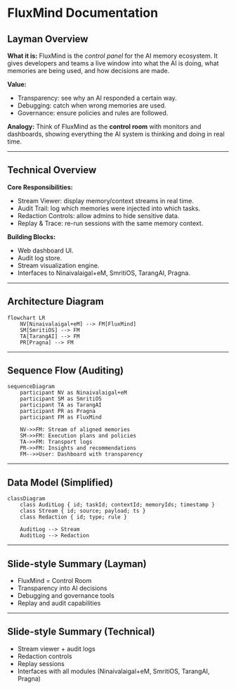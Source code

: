 # FluxMind Documentation

## Layman Overview
**What it is:**
FluxMind is the *control panel* for the AI memory ecosystem. It gives developers and teams a live window into what the AI is doing, what memories are being used, and how decisions are made.

**Value:**
- Transparency: see why an AI responded a certain way.
- Debugging: catch when wrong memories are used.
- Governance: ensure policies and rules are followed.

**Analogy:**
Think of FluxMind as the **control room** with monitors and dashboards, showing everything the AI system is thinking and doing in real time.

---

## Technical Overview
**Core Responsibilities:**
- Stream Viewer: display memory/context streams in real time.
- Audit Trail: log which memories were injected into which tasks.
- Redaction Controls: allow admins to hide sensitive data.
- Replay & Trace: re-run sessions with the same memory context.

**Building Blocks:**
- Web dashboard UI.
- Audit log store.
- Stream visualization engine.
- Interfaces to Ninaivalaigal+eM, SmritiOS, TarangAI, Pragna.

---

## Architecture Diagram
```mermaid
flowchart LR
    NV[Ninaivalaigal+eM] --> FM[FluxMind]
    SM[SmritiOS] --> FM
    TA[TarangAI] --> FM
    PR[Pragna] --> FM
```

---

## Sequence Flow (Auditing)
```mermaid
sequenceDiagram
    participant NV as Ninaivalaigal+eM
    participant SM as SmritiOS
    participant TA as TarangAI
    participant PR as Pragna
    participant FM as FluxMind

    NV->>FM: Stream of aligned memories
    SM->>FM: Execution plans and policies
    TA->>FM: Transport logs
    PR->>FM: Insights and recommendations
    FM-->>User: Dashboard with transparency
```

---

## Data Model (Simplified)
```mermaid
classDiagram
    class AuditLog { id; taskId; contextId; memoryIds; timestamp }
    class Stream { id; source; payload; ts }
    class Redaction { id; type; rule }

    AuditLog --> Stream
    AuditLog --> Redaction
```

---

## Slide-style Summary (Layman)
- FluxMind = Control Room
- Transparency into AI decisions
- Debugging and governance tools
- Replay and audit capabilities

---

## Slide-style Summary (Technical)
- Stream viewer + audit logs
- Redaction controls
- Replay sessions
- Interfaces with all modules (Ninaivalaigal+eM, SmritiOS, TarangAI, Pragna)
